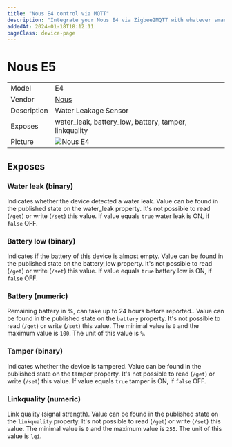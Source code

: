 ```yaml
---
title: "Nous E4 control via MQTT"
description: "Integrate your Nous E4 via Zigbee2MQTT with whatever smart home infrastructure you are using without the vendor's bridge or gateway."
addedAt: 2024-01-18T18:12:11
pageClass: device-page
---
```


<!-- !!!! -->
<!-- ATTENTION: This file is auto-generated through docgen! -->
<!-- You can only edit the "Notes"-Section between the two comment lines "Notes BEGIN" and "Notes END". -->
<!-- Do not use h1 or h2 heading within "## Notes"-Section. -->
<!-- !!!! -->

# Nous E5

|     |     |
|-----|-----|
| Model | E4  |
| Vendor  | [Nous](/supported-devices/#v=Nous)  |
| Description | Water Leakage Sensor |
| Exposes | water_leak, battery_low, battery, tamper, linkquality |
| Picture | ![Nous E4](https://www.zigbee2mqtt.io/images/devices/E4.jpg) |


<!-- Notes BEGIN: You can edit here. Add "## Notes" headline if not already present. -->


<!-- Notes END: Do not edit below this line -->

## Exposes

### Water leak (binary)
Indicates whether the device detected a water leak. 
Value can be found in the published state on the water_leak property. 
It's not possible to read (`/get`) or write (`/set`) this value. 
If value equals `true` water leak is ON, if `false` OFF.

### Battery low (binary)
Indicates if the battery of this device is almost empty. 
Value can be found in the published state on the battery_low property. 
It's not possible to read (`/get`) or write (`/set`) this value. 
If value equals `true` battery low is ON, if `false` OFF.

### Battery (numeric)
Remaining battery in %, can take up to 24 hours before reported..
Value can be found in the published state on the `battery` property.
It's not possible to read (`/get`) or write (`/set`) this value.
The minimal value is `0` and the maximum value is `100`.
The unit of this value is `%`.

### Tamper (binary)
Indicates whether the device is tampered. 
Value can be found in the published state on the tamper property. 
It's not possible to read (`/get`) or write (`/set`) this value. 
If value equals `true` tamper is ON, if `false` OFF.

### Linkquality (numeric)
Link quality (signal strength).
Value can be found in the published state on the `linkquality` property.
It's not possible to read (`/get`) or write (`/set`) this value.
The minimal value is `0` and the maximum value is `255`.
The unit of this value is `lqi`.
